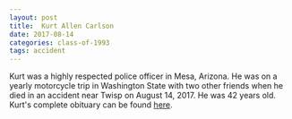 ```yaml
---
layout: post
title:  Kurt Allen Carlson
date: 2017-08-14
categories: class-of-1993
tags: accident
---
```

Kurt was a highly respected police officer in Mesa, Arizona.  He was on a yearly motorcycle trip in Washington State with two other friends when he died in an accident near Twisp on August 14, 2017.  He was 42 years old.  Kurt's complete obituary can be found [here](https://tinyurl.com/ybc96p3d).
